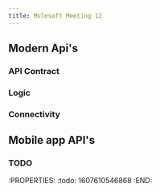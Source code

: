 ```yaml
---
title: Mulesoft Meeting 12
---
```


## Modern Api's 
### API Contract
### Logic
### Connectivity
## Mobile app API's
### TODO 
:PROPERTIES:
:todo: 1607610546868
:END:
